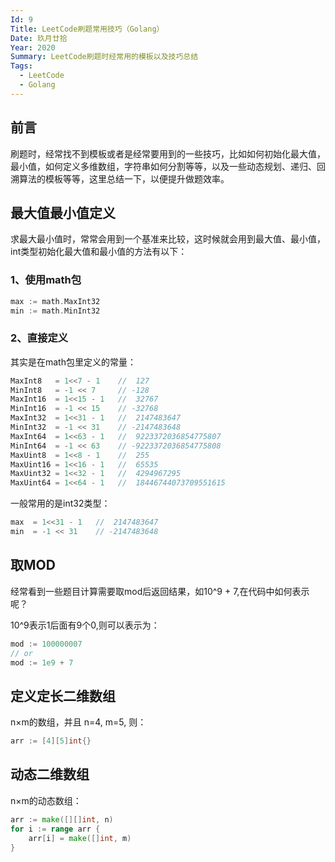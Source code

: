 ```yaml
--- 
Id: 9
Title: LeetCode刷题常用技巧（Golang）
Date: 玖月廿拾
Year: 2020
Summary: LeetCode刷题时经常用的模板以及技巧总结
Tags:
  - LeetCode
  - Golang
--- 
```


前言
-----
刷题时，经常找不到模板或者是经常要用到的一些技巧，比如如何初始化最大值，最小值，如何定义多维数组，字符串如何分割等等，以及一些动态规划、递归、回溯算法的模板等等，这里总结一下，以便提升做题效率。

## 最大值最小值定义

求最大最小值时，常常会用到一个基准来比较，这时候就会用到最大值、最小值，int类型初始化最大值和最小值的方法有以下：

### 1、使用math包
```go
max := math.MaxInt32
min := math.MinInt32
```

### 2、直接定义
其实是在math包里定义的常量：
```go
MaxInt8   = 1<<7 - 1    //  127
MinInt8   = -1 << 7     // -128
MaxInt16  = 1<<15 - 1   //  32767
MinInt16  = -1 << 15    // -32768
MaxInt32  = 1<<31 - 1   //  2147483647
MinInt32  = -1 << 31    // -2147483648
MaxInt64  = 1<<63 - 1   //  9223372036854775807
MinInt64  = -1 << 63    // -9223372036854775808
MaxUint8  = 1<<8 - 1    //  255
MaxUint16 = 1<<16 - 1   //  65535
MaxUint32 = 1<<32 - 1   //  4294967295
MaxUint64 = 1<<64 - 1   //  18446744073709551615
```

一般常用的是int32类型：
```go
max  = 1<<31 - 1   //  2147483647
min  = -1 << 31    // -2147483648
```


## 取MOD

经常看到一些题目计算需要取mod后返回结果，如10^9 + 7,在代码中如何表示呢？

10^9表示1后面有9个0,则可以表示为：
```go
mod := 100000007
// or
mod := 1e9 + 7
```

## 定义定长二维数组

n×m的数组，并且 n=4, m=5, 则：
```go
arr := [4][5]int{}
```

## 动态二维数组

n×m的动态数组：
```go
arr := make([][]int, n)
for i := range arr {
    arr[i] = make([]int, m)
}
```

